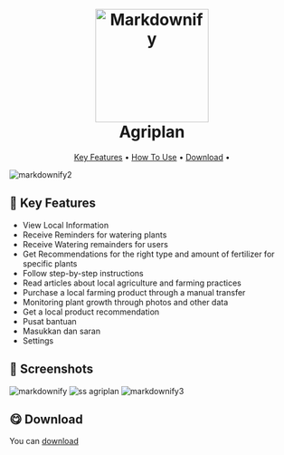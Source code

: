 <h1 align="center">
  <br>
  <img src="https://github.com/HyIamJu/agriplan_mobile/assets/92712852/d2de8956-eafb-4750-891a-6b3210f75411" alt="Markdownify" width="200">
  <br>
  Agriplan
  <br>
</h1>

<p align="center">
  <a href="#key-features">Key Features</a> •
  <a href="#how-to-use">How To Use</a> •
  <a href="#download">Download</a> •
  
</p>

![markdownify2](https://github.com/HyIamJu/agriplan_mobile/assets/92712852/d0849d6e-cf5d-40f1-acf7-09154304b69a)


## 🎯 Key Features
* View Local Information
* Receive Reminders for watering plants
* Receive Watering  remainders for users
* Get Recommendations for the right type and amount of fertilizer  for specific plants
* Follow step-by-step instructions
* Read articles about local agriculture and farming practices
* Purchase a local farming product through a manual transfer
* Monitoring plant growth through photos and other data
* Get a local product recommendation
* Pusat bantuan
* Masukkan dan saran
* Settings

## 📸 Screenshots
![markdownify](https://github.com/HyIamJu/agriplan_mobile/assets/92712852/59349966-8962-4e6c-9ff6-1954b1e68af2)
![ss agriplan](https://github.com/HyIamJu/agriplan_mobile/assets/92712852/dbfc7904-b3f3-423b-bf57-31f47f0f7f8d)
![markdownify3](https://github.com/HyIamJu/agriplan_mobile/assets/92712852/a49bedac-c369-4346-bc33-3db3fa7ecd89)

## 😋 Download
You can [download]([https://github.com/amitmerchant1990/electron-markdownify/releases/tag/v1.2.0](https://agriplan.netlify.app))



